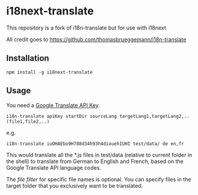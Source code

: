 # i18next-translate

This repository is a fork of i18n-translate but for use with i18next

All credit goes to https://github.com/thomasbrueggemann/i18n-translate


## Installation

```
npm install -g i18next-translate
```

## Usage

You need a [Google Translate API Key](https://cloud.google.com/translate/).

```
i18n-translate apiKey startDir sourceLang targetLang1,targetLang2,.. (file1,file2,..)
```

e.g.

```
i18n-translate iuOHAEbo9H788d34h93h4diouehIUHI test/data/ de en,fr
```

This would translate all the *.js files in test/data (relative to current folder in the shell) to translate from German to English and French, based on the Google Translate API language codes.

The *file filter* for specific file names is optional. You can specify files in the target folder that you exclusively want to be translated.
